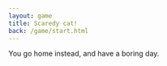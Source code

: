 ```yaml
---
layout: game
title: Scaredy cat!
back: /game/start.html
---
```


You go home instead, and have a boring day.
